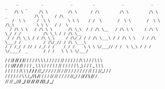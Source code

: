          _          _            _         _            _            _                     _        _        
        /\ \       /\ \         /\ \      / /\         /\ \         /\ \     _            /\ \     / /\      
       /  \ \     /  \ \        \ \ \    / /  \       /  \ \       /  \ \   /\_\          \ \ \   / /  \     
      / /\ \ \   / /\ \ \       /\ \_\  / / /\ \__   / /\ \ \     / /\ \ \_/ / /          /\ \_\ / / /\ \__  
     / / /\ \_\ / / /\ \_\     / /\/_/ / / /\ \___\ / / /\ \ \   / / /\ \___/ /          / /\/_// / /\ \___\ 
    / / /_/ / // / /_/ / /    / / /    \ \ \ \/___// / /  \ \_\ / / /  \/____/  _       / / /   \ \ \ \/___/ 
   / / /__\/ // / /__\/ /    / / /      \ \ \     / / /   / / // / /    / / /  /\ \    / / /     \ \ \       
  / / /_____// / /_____/    / / /   _    \ \ \   / / /   / / // / /    / / /   \ \_\  / / /  _    \ \ \      
 / / /      / / /\ \ \  ___/ / /__ /_/\__/ / /  / / /___/ / // / /    / / /_   / / /_/ / /  /_/\__/ / /      
/ / /      / / /  \ \ \/\__\/_/___\\ \/___/ /  / / /____\/ // / /    / / //\_\/ / /__\/ /   \ \/___/ /       
\/_/       \/_/    \_\/\/_________/ \_____\/   \/_________/ \/_/     \/_/ \/_/\/_______/     \_____\/        
                                                                                                           
